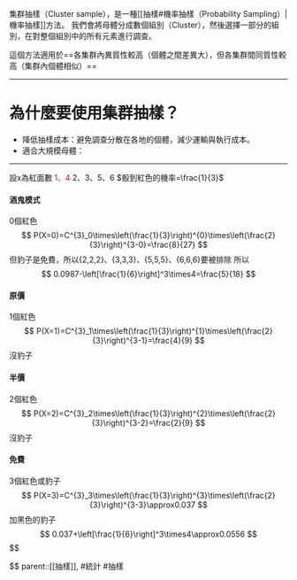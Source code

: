 集群抽樣（Cluster sample），是一種[[抽樣#機率抽樣（Probability Sampling）|機率抽樣]]方法。
我們會將母體分成數個組別（Cluster），然後選擇一部分的組別，在對整個組別中的所有元素進行調查。

這個方法適用於==各集群內異質性較高（個體之間差異大），但各集群間同質性較高（集群內個體相似）==
- - -
# 為什麼要使用集群抽樣？
- 降低抽樣成本：避免調查分散在各地的個體，減少運輸與執行成本。
- 適合大規模母體：
- - -

設x為紅面數
<font color=red>1、4</font>
2、3、5、6
$骰到紅色的機率=\frac{1}{3}$
#### 酒鬼模式
0個紅色
$$
P(X=0)=C^{3}_0\times\left(\frac{1}{3}\right)^{0}\times\left(\frac{2}{3}\right)^{3-0}=\frac{8}{27}
$$
但豹子是免費，所以{2,2,2}、{3,3,3}、{5,5,5}、{6,6,6}要被排除
所以
$$
0.0987-\left[\frac{1}{6}\right]^3\times4=\frac{5}{18}
$$
#### 原價
1個紅色
$$
P(X=1)=C^{3}_1\times\left(\frac{1}{3}\right)^{1}\times\left(\frac{2}{3}\right)^{3-1}=\frac{4}{9}
$$
沒豹子
#### 半價
2個紅色
$$
P(X=2)=C^{3}_2\times\left(\frac{1}{3}\right)^{2}\times\left(\frac{2}{3}\right)^{3-2}=\frac{2}{9}
$$
沒豹子
#### 免費
3個紅色或豹子
$$
P(X=3)=C^{3}_3\times\left(\frac{1}{3}\right)^{3}\times\left(\frac{2}{3}\right)^{3-3}\approx0.037
$$
加黑色的豹子
$$
0.037+\left[\frac{1}{6}\right]^3\times4\approx0.0556
$$
$$

$$
parent::[[抽樣]],
#統計 #抽樣
